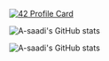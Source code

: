 
[![42 Profile Card](https://1337-readme.vercel.app/api/profile?cursus=42cursus&login=asaadi)](https://github.com/mohouyizme/1337-readme)

![A-saadi's GitHub stats](https://github-readme-stats.vercel.app/api?username=a-saadi)

![A-saadi's GitHub stats](https://github-readme-stats.vercel.app/api?username=a-saadi)
